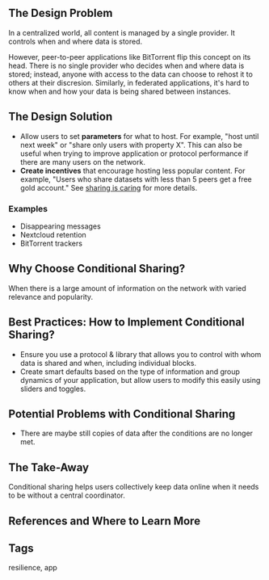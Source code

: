 ## The Design Problem 

In a centralized world, all content is managed by a single provider. It controls
when and where data is stored. 

However, peer-to-peer applications like BitTorrent flip this concept on its
head. There is no single provider who decides when and where data is stored; instead,
anyone with access to the data can choose to rehost it to others at their
discresion. Similarly, in federated applications, it's hard to know when and
how your data is being shared between instances.

## The Design Solution 

- Allow users to set **parameters** for what to host. For example, "host until
  next week" or "share only users with property X". This can also be useful when
  trying to improve application or protocol performance if there are many
  users on the network.
- **Create incentives** that encourage hosting less popular content. For example,
  "Users who share datasets with less than 5 peers get a free gold account." See [sharing is caring](sharing-is-caring.md) for more details. 

### Examples

- Disappearing messages
- Nextcloud retention 
- BitTorrent trackers

## Why Choose Conditional Sharing?

When there is a large amount of information on the network with varied relevance and popularity.

## Best Practices: How to Implement Conditional Sharing?

- Ensure you use a protocol & library that allows you to control with whom data is shared
  and when, including individual blocks. 
- Create smart defaults based on the type of information and group dynamics of
  your application, but allow users to modify this easily using sliders and
toggles.

## Potential Problems with Conditional Sharing  

- There are maybe still copies of data after the conditions are no longer met. 

## The Take-Away 

Conditional sharing helps users collectively keep data online when it needs to be without a central coordinator.

## References and Where to Learn More 

## Tags

resilience, app
